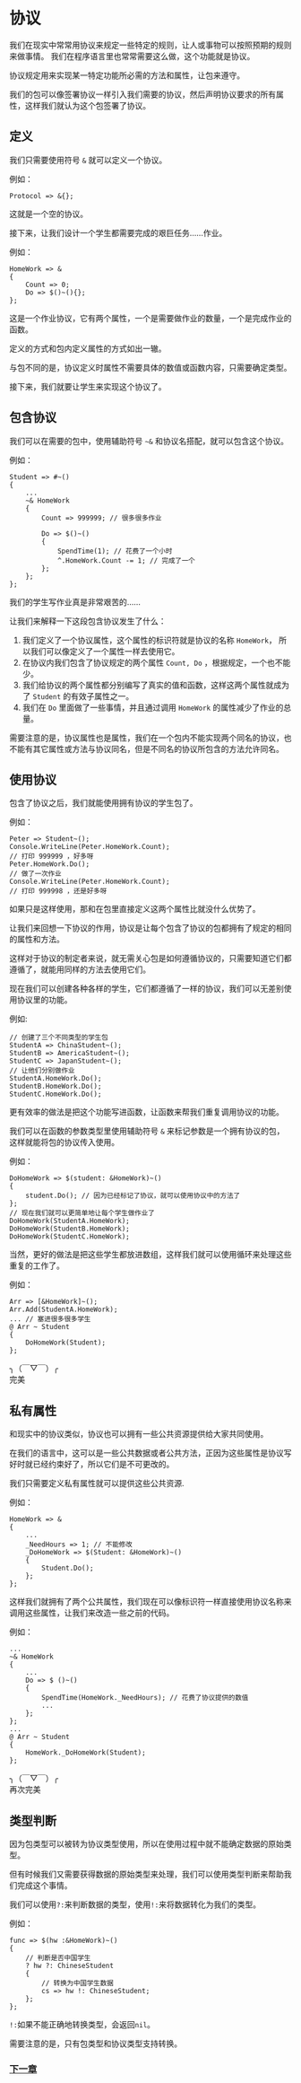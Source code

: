 # 协议
我们在现实中常常用协议来规定一些特定的规则，让人或事物可以按照预期的规则来做事情。
我们在程序语言里也常常需要这么做，这个功能就是协议。

协议规定用来实现某一特定功能所必需的方法和属性，让包来遵守。

我们的包可以像签署协议一样引入我们需要的协议，然后声明协议要求的所有属性，这样我们就认为这个包签署了协议。
## 定义
我们只需要使用符号 `&` 就可以定义一个协议。

例如：

    Protocol => &{};

这就是一个空的协议。

接下来，让我们设计一个学生都需要完成的艰巨任务……作业。

例如：

    HomeWork => &
    {
        Count => 0;
        Do => $()~(){};
    };

这是一个作业协议，它有两个属性，一个是需要做作业的数量，一个是完成作业的函数。

定义的方式和包内定义属性的方式如出一辙。

与包不同的是，协议定义时属性不需要具体的数值或函数内容，只需要确定类型。

接下来，我们就要让学生来实现这个协议了。
## 包含协议
我们可以在需要的包中，使用辅助符号 `~&` 和协议名搭配，就可以包含这个协议。

例如：

    Student => #~()
    {
        ...
        ~& HomeWork
        {
            Count => 999999; // 很多很多作业

            Do => $()~()
            {
                SpendTime(1); // 花费了一个小时
                ^.HomeWork.Count -= 1; // 完成了一个
            };
        };
    };

我们的学生写作业真是非常艰苦的……

让我们来解释一下这段包含协议发生了什么：
1. 我们定义了一个协议属性，这个属性的标识符就是协议的名称 `HomeWork`， 所以我们可以像定义了一个属性一样去使用它。
1. 在协议内我们包含了协议规定的两个属性 `Count, Do` ，根据规定，一个也不能少。
1. 我们给协议的两个属性都分别编写了真实的值和函数，这样这两个属性就成为了 `Student` 的有效子属性之一。
1. 我们在 `Do` 里面做了一些事情，并且通过调用 `HomeWork` 的属性减少了作业的总量。

需要注意的是，协议属性也是属性，我们在一个包内不能实现两个同名的协议，也不能有其它属性或方法与协议同名，但是不同名的协议所包含的方法允许同名。

## 使用协议
包含了协议之后，我们就能使用拥有协议的学生包了。

例如：

    Peter => Student~();
    Console.WriteLine(Peter.HomeWork.Count); 
    // 打印 999999 ，好多呀
    Peter.HomeWork.Do(); 
    // 做了一次作业
    Console.WriteLine(Peter.HomeWork.Count); 
    // 打印 999998 ，还是好多呀

如果只是这样使用，那和在包里直接定义这两个属性比就没什么优势了。

让我们来回想一下协议的作用，协议是让每个包含了协议的包都拥有了规定的相同的属性和方法。

这样对于协议的制定者来说，就无需关心包是如何遵循协议的，只需要知道它们都遵循了，就能用同样的方法去使用它们。

现在我们可以创建各种各样的学生，它们都遵循了一样的协议，我们可以无差别使用协议里的功能。

例如:

    // 创建了三个不同类型的学生包
    StudentA => ChinaStudent~();
    StudentB => AmericaStudent~();
    StudentC => JapanStudent~();
    // 让他们分别做作业
    StudentA.HomeWork.Do();
    StudentB.HomeWork.Do();
    StudentC.HomeWork.Do();

更有效率的做法是把这个功能写进函数，让函数来帮我们重复调用协议的功能。

我们可以在函数的参数类型里使用辅助符号 `&` 来标记参数是一个拥有协议的包，这样就能将包的协议传入使用。

例如：

    DoHomeWork => $(student: &HomeWork)~()
    {
        student.Do(); // 因为已经标记了协议，就可以使用协议中的方法了
    };
    // 现在我们就可以更简单地让每个学生做作业了
    DoHomeWork(StudentA.HomeWork);
    DoHomeWork(StudentB.HomeWork);
    DoHomeWork(StudentC.HomeWork);

当然，更好的做法是把这些学生都放进数组，这样我们就可以使用循环来处理这些重复的工作了。

例如：

    Arr => [&HomeWork]~();
    Arr.Add(StudentA.HomeWork);
    ... // 塞进很多很多学生
    @ Arr ~ Student
    {
        DoHomeWork(Student);
    };

╮（￣▽￣）╭  
完美
## 私有属性
和现实中的协议类似，协议也可以拥有一些公共资源提供给大家共同使用。

在我们的语言中，这可以是一些公共数据或者公共方法，正因为这些属性是协议写好时就已经约束好了，所以它们是不可更改的。

我们只需要定义私有属性就可以提供这些公共资源.

例如：

    HomeWork => &
    {
        ...
        _NeedHours => 1; // 不能修改
        _DoHomeWork => $(Student: &HomeWork)~()
        {
            Student.Do(); 
        };
    };

这样我们就拥有了两个公共属性，我们现在可以像标识符一样直接使用协议名称来调用这些属性，让我们来改造一些之前的代码。

例如：

    ...
    ~& HomeWork
    {
        ...
        Do => $ ()~()
        {
            SpendTime(HomeWork._NeedHours); // 花费了协议提供的数值
            ...
        };
    };
    ...
    @ Arr ~ Student
    {
        HomeWork._DoHomeWork(Student);
    };

╮（￣▽￣）╭  
再次完美

## 类型判断
因为包类型可以被转为协议类型使用，所以在使用过程中就不能确定数据的原始类型。

但有时候我们又需要获得数据的原始类型来处理，我们可以使用类型判断来帮助我们完成这个事情。

我们可以使用`?:`来判断数据的类型，使用`!:`来将数据转化为我们的类型。

例如：

    func => $(hw :&HomeWork)~()
    {
        // 判断是否中国学生
        ? hw ?: ChineseStudent
        {
            // 转换为中国学生数据
            cs => hw !: ChineseStudent;
        };
    };

`!:`如果不能正确地转换类型，会返回`nil`。

需要注意的是，只有包类型和协议类型支持转换。

### [下一章](检查.md)